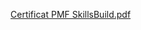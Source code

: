 [Certificat PMF SkillsBuild.pdf](https://github.com/user-attachments/files/23282402/Certificat.PMF.SkillsBuild.pdf)
